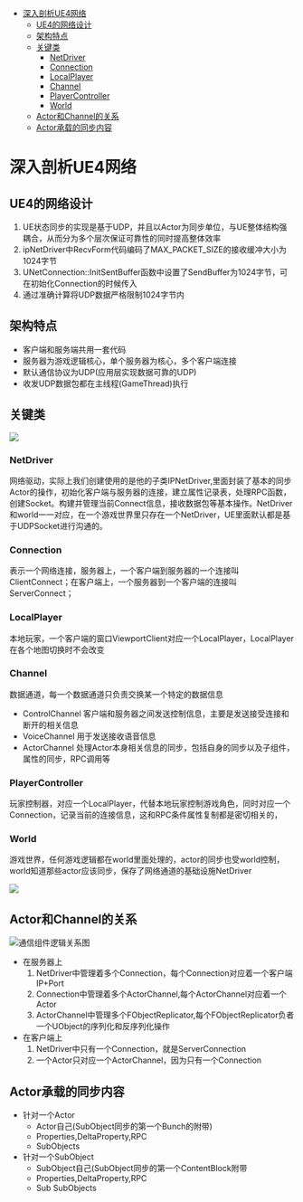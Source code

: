 - [深入剖析UE4网络](#深入剖析ue4网络)
  - [UE4的网络设计](#ue4的网络设计)
  - [架构特点](#架构特点)
  - [关键类](#关键类)
    - [NetDriver](#netdriver)
    - [Connection](#connection)
    - [LocalPlayer](#localplayer)
    - [Channel](#channel)
    - [PlayerController](#playercontroller)
    - [World](#world)
  - [Actor和Channel的关系](#actor和channel的关系)
  - [Actor承载的同步内容](#actor承载的同步内容)

# 深入剖析UE4网络
## UE4的网络设计
1. UE状态同步的实现是基于UDP，并且以Actor为同步单位，与UE整体结构强耦合，从而分为多个层次保证可靠性的同时提高整体效率
2. ipNetDriver中RecvForm代码编码了MAX_PACKET_SIZE的接收缓冲大小为1024字节
3. UNetConnection::InitSentBuffer函数中设置了SendBuffer为1024字节，可在初始化Connection的时候传入
4. 通过准确计算将UDP数据严格限制1024字节内
## 架构特点
* 客户端和服务端共用一套代码
* 服务器为游戏逻辑核心，单个服务器为核心，多个客户端连接
* 默认通信协议为UDP(应用层实现数据可靠的UDP)
* 收发UDP数据包都在主线程(GameThread)执行

## 关键类
![](https://www.zhyingkun.com/markdown/resources/C01156A6B8288DA5BF5E2B94439076CE.png)
### NetDriver
网络驱动，实际上我们创建使用的是他的子类IPNetDriver,里面封装了基本的同步Actor的操作，初始化客户端与服务器的连接，建立属性记录表，处理RPC函数，创建Socket。构建并管理当前Connect信息，接收数据包等基本操作。NetDriver和world一一对应，在一个游戏世界里只存在一个NetDriver，UE里面默认都是基于UDPSocket进行沟通的。
### Connection
表示一个网络连接，服务器上，一个客户端到服务器的一个连接叫ClientConnect；在客户端上，一个服务器到一个客户端的连接叫ServerConnect；
### LocalPlayer
本地玩家，一个客户端的窗口ViewportClient对应一个LocalPlayer，LocalPlayer在各个地图切换时不会改变
### Channel
数据通道，每一个数据通道只负责交换某一个特定的数据信息
* ControlChannel
  客户端和服务器之间发送控制信息，主要是发送接受连接和断开的相关信息
* VoiceChannel
  用于发送接收语音信息
* ActorChannel
  处理Actor本身相关信息的同步，包括自身的同步以及子组件，属性的同步，RPC调用等
  
### PlayerController
玩家控制器，对应一个LocalPlayer，代替本地玩家控制游戏角色，同时对应一个Connection，记录当前的连接信息，这和RPC条件属性复制都是密切相关的，
### World
游戏世界，任何游戏逻辑都在world里面处理的，actor的同步也受world控制，world知道那些actor应该同步，保存了网络通道的基础设施NetDriver

![](https://pic1.zhimg.com/80/v2-72448dadb314ae0f3f34d98884d4b588_720w.jpg)

## Actor和Channel的关系
![通信组件逻辑关系图](https://www.zhyingkun.com/markdown/resources/B3A7260A932334B43A6E7081B51C4749.png)
* 在服务器上
  1. NetDriver中管理着多个Connection，每个Connection对应着一个客户端IP+Port
  2. Connection中管理着多个ActorChannel,每个ActorChannel对应着一个Actor
  3. ActorChannel中管理多个FObjectReplicator,每个FObjectReplicator负者一个UObject的序列化和反序列化操作
* 在客户端上
  1. NetDriver中只有一个Connection，就是ServerConnection
  2. 一个Actor只对应一个ActorChannel，因为只有一个Connection

## Actor承载的同步内容
* 针对一个Actor
  * Actor自己(SubObject同步的第一个Bunch的附带)
  * Properties,DeltaProperty,RPC
  * SubObjects
* 针对一个SubObject
  * SubObject自己(SubObject同步的第一个ContentBlock附带
  * Properties,DeltaProperty,RPC
  * Sub SubObjects
  